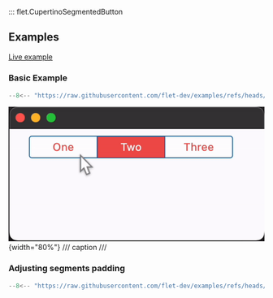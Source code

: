 ::: flet.CupertinoSegmentedButton

## Examples

[Live example](https://flet-controls-gallery.fly.dev/buttons/cupertinosegmentedbutton)

### Basic Example

```python
--8<-- "https://raw.githubusercontent.com/flet-dev/examples/refs/heads/v1-docs/python/controls/cupertino-segmented-button/basic.py"
```

![basic](https://raw.githubusercontent.com/flet-dev/examples/v1-docs/python/controls/cupertino-segmented-button/media/basic.gif){width="80%"}
/// caption
///

### Adjusting segments padding

```python
--8<-- "https://raw.githubusercontent.com/flet-dev/examples/refs/heads/v1-docs/python/controls/cupertino-segmented-button/segments-padding.py"
```
